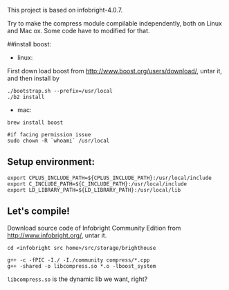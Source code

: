 This project is based on infobright-4.0.7.

Try to make the compress module compilable independently, both on Linux and Mac ox. Some code have to modified for that.

##install boost:
* linux:

First down load boost from http://www.boost.org/users/download/, untar it, and then install by
```
./bootstrap.sh --prefix=/usr/local
./b2 install
```

* mac:

```
brew install boost

#if facing permission issue
sudo chown -R `whoami` /usr/local
```

## Setup environment:

```
export CPLUS_INCLUDE_PATH=${CPLUS_INCLUDE_PATH}:/usr/local/include
export C_INCLUDE_PATH=${C_INCLUDE_PATH}:/usr/local/include
export LD_LIBRARY_PATH=${LD_LIBRARY_PATH}:/usr/local/lib
```

## Let's compile!

Download source code of Infobright Community Edition from http://www.infobright.org/, untar it.

```
cd <infobright src home>/src/storage/brighthouse

g++ -c -fPIC -I./ -I./community compress/*.cpp 
g++ -shared -o libcompress.so *.o -lboost_system

```

`libcompress.so` is the dynamic lib we want, right?